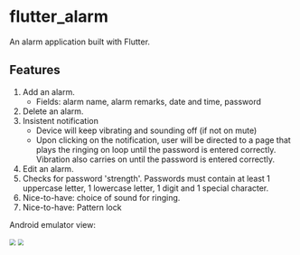 # flutter_alarm

An alarm application built with Flutter.

## Features

1. Add an alarm.
   - Fields: alarm name, alarm remarks, date and time, password
2. Delete an alarm.
3. Insistent notification
   - Device will keep vibrating and sounding off (if not on mute)
   - Upon clicking on the notification, user will be directed to a page that plays the ringing on loop until the password is entered correctly. Vibration also carries on until the password is entered correctly.
4. Edit an alarm.
5. Checks for password 'strength'. Passwords must contain at least 1 uppercase letter, 1 lowercase letter, 1 digit and 1 special character.
6. Nice-to-have: choice of sound for ringing.
7. Nice-to-have: Pattern lock

Android emulator view:

<img src="C:\Users\ASUS\Desktop\flutter_alarm\assets\images\alarmsView.PNG" style="zoom:67%;" />

<img src="C:\Users\ASUS\Desktop\flutter_alarm\assets\images\settingsView.PNG" style="zoom:67%;" />